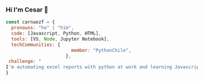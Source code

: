 ### Hi I'm Cesar 👋
```js
const carnaezf = {
  pronouns: "he" | "him",
  code: [Javascript, Python, HTML],
  tools: [VS, Node, Jupyter Notebook],
  techCommunities: {
                        member: "PythonChile",
                      },
 challenge: "
I'm automating excel reports with python at work and learning Javascript for personal challenge."
}
```



<!--
**carnaezf/carnaezf** is a ✨ _special_ ✨ repository because its `README.md` (this file) appears on your GitHub profile.

Here are some ideas to get you started:

- 🔭 I’m currently working on ...
- 🌱 I’m currently learning ...
- 👯 I’m looking to collaborate on ...
- 🤔 I’m looking for help with ...
- 💬 Ask me about ...
- 📫 How to reach me: ...
- 😄 Pronouns: ...
- ⚡ Fun fact: ...
-->

